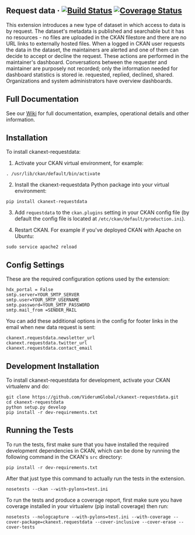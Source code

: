 ## Request data &middot; [![Build Status](https://travis-ci.org/ViderumGlobal/ckanext-requestdata.svg?branch=master)](https://travis-ci.org/ViderumGlobal/ckanext-requestdata)  [![Coverage Status](https://coveralls.io/repos/github/ViderumGlobal/ckanext-requestdata/badge.svg?branch=master)](https://coveralls.io/github/ViderumGlobal/ckanext-requestdata?branch=master)

This extension introduces a new type of dataset in which access to data is by request. The dataset's metadata is published and searchable but it has no resources - no files are uploaded in the CKAN filestore and there are no URL links to externally hosted files. When a logged in CKAN user requests the data in the dataset, the maintainers are alerted and one of them can decide to accept or decline the request. These actions are performed in the maintainer's dashboard. Conversations between the requester and maintainer are purposely not recorded; only the information needed for dashboard statistics is stored ie. requested, replied, declined, shared. Organizations and system administrators have overview dashboards.

## Full Documentation
See our [Wiki](https://github.com/ViderumGlobal/ckanext-requestdata/wiki) for full documentation, examples, operational details and other information.

## Installation

To install ckanext-requestdata:

1. Activate your CKAN virtual environment, for example:

```
. /usr/lib/ckan/default/bin/activate
```

2. Install the ckanext-requestdata Python package into your virtual environment:

```
pip install ckanext-requestdata
```

3. Add ``requestdata`` to the ``ckan.plugins`` setting in your CKAN
   config file (by default the config file is located at
   ``/etc/ckan/default/production.ini``).

4. Restart CKAN. For example if you've deployed CKAN with Apache on Ubuntu:

```
sudo service apache2 reload
```


## Config Settings

These are the required configuration options used by the extension:
```
hdx_portal = False
smtp.server=YOUR_SMTP_SERVER
smtp.user=YOUR_SMTP_USERNAME
smtp.password=YOUR_SMTP_PASSWORD
smtp.mail_from =SENDER_MAIL
```

You can add these additional options in the config for footer links in the email
when new data request is sent:
```
ckanext.requestdata.newsletter_url
ckanext.requestdata.twitter_url
ckanext.requestdata.contact_email
```

## Development Installation

To install ckanext-requestdata for development, activate your CKAN virtualenv
and do:

```
git clone https://github.com/ViderumGlobal/ckanext-requestdata.git
cd ckanext-requestdata
python setup.py develop
pip install -r dev-requirements.txt
```

## Running the Tests

To run the tests, first make sure that you have installed the required
development dependencies in CKAN, which can be done by running the following
command in the CKAN's `src` directory:

```
pip install -r dev-requirements.txt
```

After that just type this command to actually run the tests in the extension.

```
nosetests --ckan --with-pylons=test.ini
```
To run the tests and produce a coverage report, first make sure you have coverage installed in your virtualenv (pip install coverage) then run:

```
nosetests --nologcapture --with-pylons=test.ini --with-coverage --cover-package=ckanext.requestdata --cover-inclusive --cover-erase --cover-tests
```
